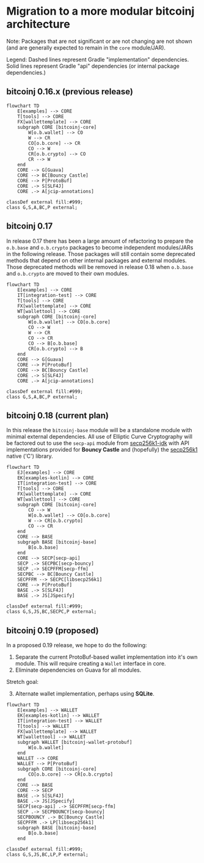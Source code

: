 # Migration to a more modular bitcoinj architecture

Note: Packages that are not significant or are not changing are not shown (and are generally expected to remain in the `core` module/JAR).

Legend: Dashed lines represent Gradle "implementation" dependencies. Solid lines represent Gradle "api" dependencies (or internal package dependencies.)

## bitcoinj 0.16.x (previous release)

````mermaid
flowchart TD
    E[examples] --> CORE
    T[tools] --> CORE
    FX[wallettemplate] --> CORE
    subgraph CORE [bitcoinj-core]
        W[o.b.wallet] --> CO
        W --> CR
        CO[o.b.core] --> CR
        CO --> W
        CR[o.b.crypto] --> CO
        CR --> W
    end
    CORE --> G[Guava]
    CORE --> BC[Bouncy Castle]
    CORE --> P[ProtoBuf]
    CORE .-> S[SLF4J]
    CORE .-> A[jcip-annotations]

classDef external fill:#999;
class G,S,A,BC,P external;
````
           
## bitcoinj 0.17

In release 0.17 there has been a large amount of refactoring to prepare the `o.b.base` and `o.b.crypto` packages to become independent modules/JARs in the following release. Those packages will still contain some deprecated methods that depend on other internal packages and external modules. Those deprecated methods will be removed in release 0.18 when `o.b.base` and `o.b.crypto` are moved to their own modules.


````mermaid
flowchart TD
    E[examples] --> CORE
    IT[integration-test] --> CORE
    T[tools] --> CORE
    FX[wallettemplate] --> CORE
    WT[wallettool] --> CORE
    subgraph CORE [bitcoinj-core]
        W[o.b.wallet] --> CO[o.b.core]
        CO --> W
        W --> CR
        CO --> CR
        CO --> B[o.b.base]
        CR[o.b.crypto] --> B
    end
    CORE --> G[Guava]
    CORE --> P[ProtoBuf]
    CORE --> BC[Bouncy Castle]
    CORE .-> S[SLF4J]
    CORE .-> A[jcip-annotations]

classDef external fill:#999;
class G,S,A,BC,P external;
````

## bitcoinj 0.18 (current plan)
 
In this release the `bitcoinj-base` module will be a standalone module with minimal external dependencies. All use of Elliptic Curve Cryptography will be factored out to use the  `secp-api` module from [secp256k1-jdk](https://github.com/bitcoinj/secp256k1-jdk) with API implementations provided for **Bouncy Castle** and (hopefully) the [secp256k1](https://github.com/bitcoin-core/secp256k1) native ('C') library.

````mermaid
flowchart TD
    EJ[examples] --> CORE
    EK[examples-kotlin] --> CORE
    IT[integration-test] --> CORE
    T[tools] --> CORE
    FX[wallettemplate] --> CORE
    WT[wallettool] --> CORE
    subgraph CORE [bitcoinj-core]
        CO --> W
        W[o.b.wallet] --> CO[o.b.core]
        W --> CR[o.b.crypto]
        CO --> CR
    end
    CORE --> BASE
    subgraph BASE [bitcoinj-base]
        B[o.b.base]
    end
    CORE --> SECP[secp-api]
    SECP .-> SECPBC[secp-bouncy]
    SECP .-> SECPFFM[secp-ffm]
    SECPBC --> BC[Bouncy Castle]
    SECPFFM --> SECPC[libsecp256k1]
    CORE --> P[ProtoBuf]
    BASE .-> S[SLF4J]
    BASE .-> JS[JSpecify]

classDef external fill:#999;
class G,S,JS,BC,SECPC,P external;
````

## bitcoinj 0.19 (proposed)

In a proposed 0.19 release, we hope to do the following:

1. Separate the current ProtoBuf-based wallet implementation into it's own module. This will require creating a `Wallet` interface in core.
2. Eliminate dependencies on Guava for all modules.

Stretch goal:

3. Alternate wallet implementation, perhaps using **SQLite**.


````mermaid
flowchart TD
    E[examples] --> WALLET
    EK[examples-kotlin] --> WALLET
    IT[integration-test] --> WALLET
    T[tools] --> WALLET
    FX[wallettemplate] --> WALLET
    WT[wallettool] --> WALLET
    subgraph WALLET [bitcoinj-wallet-protobuf]
        W[o.b.wallet]
    end
    WALLET --> CORE
    WALLET --> P[ProtoBuf]
    subgraph CORE [bitcoinj-core]
        CO[o.b.core] --> CR[o.b.crypto]
    end
    CORE --> BASE
    CORE --> SECP
    BASE .-> S[SLF4J]
    BASE .-> JS[JSpecify]
    SECP[secp-api] .-> SECPFFM[secp-ffm]
    SECP .-> SECPBOUNCY[secp-bouncy]
    SECPBOUNCY .-> BC[Bouncy Castle]
    SECPFFM .-> LP[libsecp256k1]
    subgraph BASE [bitcoinj-base]
        B[o.b.base]
    end

classDef external fill:#999;
class G,S,JS,BC,LP,P external;
````
